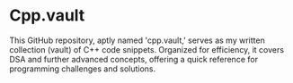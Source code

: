 # Cpp.vault
This GitHub repository, aptly named 'cpp.vault,' serves as my written collection (vault) of C++ code snippets. Organized for efficiency, it covers DSA and further advanced concepts, offering a quick reference for programming challenges and solutions.
